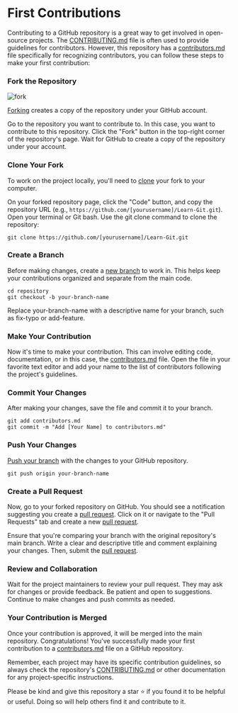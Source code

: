 # First Contributions

Contributing to a GitHub repository is a great way to get involved in open-source projects. The [CONTRIBUTING.md](https://github.com/rcallaby/Learn-Git/blob/main/CONTRIBUTING.md) file is often used to provide guidelines for contributors. However, this repository has a [contributors.md](https://github.com/rcallaby/Learn-Git/blob/main/CONTRIBUTORS.md) file specifically for recognizing contributors, you can follow these steps to make your first contribution:

### Fork the Repository

![fork](https://github.com/RileeyL/Learn-Git/First-Contrubutions/fork.png)

[Forking](https://docs.github.com/en/get-started/quickstart/fork-a-repo) creates a copy of the repository under your GitHub account.

Go to the repository you want to contribute to. In this case, you want to contribute to this repository.
Click the "Fork" button in the top-right corner of the repository's page.
Wait for GitHub to create a copy of the repository under your account.

### Clone Your Fork

To work on the project locally, you'll need to [clone](https://docs.github.com/en/get-started/quickstart/fork-a-repo#cloning-your-forked-repository) your fork to your computer.

On your forked repository page, click the "Code" button, and copy the repository URL (e.g., `https://github.com/[yourusername]/Learn-Git.git`).
Open your terminal or Git bash.
Use the git clone command to clone the repository:
```
git clone https://github.com/[yourusername]/Learn-Git.git

```
### Create a Branch

Before making changes, create a [new branch](https://docs.github.com/en/issues/tracking-your-work-with-issues/creating-a-branch-for-an-issue) to work in. This helps keep your contributions organized and separate from the main code.

```
cd repository
git checkout -b your-branch-name

```
Replace your-branch-name with a descriptive name for your branch, such as fix-typo or add-feature.

### Make Your Contribution

Now it's time to make your contribution. This can involve editing code, documentation, or in this case, the [contributors.md](https://github.com/rcallaby/Learn-Git/blob/main/CONTRIBUTORS.md) file. Open the file in your favorite text editor and add your name to the list of contributors following the project's guidelines.

### Commit Your Changes

After making your changes, save the file and commit it to your branch.

```
git add contributors.md
git commit -m "Add [Your Name] to contributors.md"

```
### Push Your Changes

[Push your branch](https://docs.github.com/en/desktop/contributing-and-collaborating-using-github-desktop/making-changes-in-a-branch/pushing-changes-to-github) with the changes to your GitHub repository.

```
git push origin your-branch-name
```
### Create a Pull Request

Now, go to your forked repository on GitHub. You should see a notification suggesting you create a [pull request](https://docs.github.com/en/pull-requests). Click on it or navigate to the "Pull Requests" tab and create a new [pull request](https://docs.github.com/en/pull-requests).

Ensure that you're comparing your branch with the original repository's main branch. Write a clear and descriptive title and comment explaining your changes. Then, submit the [pull request](https://docs.github.com/en/pull-requests).

### Review and Collaboration

Wait for the project maintainers to review your pull request. They may ask for changes or provide feedback. Be patient and open to suggestions. Continue to make changes and push commits as needed.

### Your Contribution is Merged

Once your contribution is approved, it will be merged into the main repository. Congratulations! You've successfully made your first contribution to a [contributors.md](https://github.com/rcallaby/Learn-Git/blob/main/CONTRIBUTORS.md) file on a GitHub repository.

Remember, each project may have its specific contribution guidelines, so always check the repository's [CONTRIBUTING.md](https://github.com/rcallaby/Learn-Git/blob/main/CONTRIBUTING.md) or other documentation for any project-specific instructions.

Please be kind and give this repository a star ⭐ if you found it to be helpful or useful. Doing so will help others find it and contribute to it.
